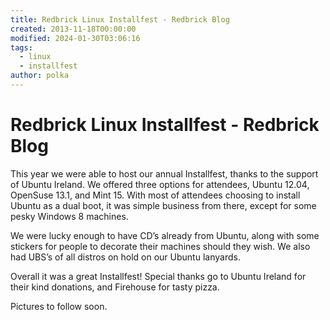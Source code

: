 ```yaml
---
title: Redbrick Linux Installfest - Redbrick Blog
created: 2013-11-18T00:00:00
modified: 2024-01-30T03:06:16
tags:
  - linux
  - installfest
author: polka
---
```


# Redbrick Linux Installfest - Redbrick Blog

This year we were able to host our annual Installfest, thanks to the support of Ubuntu Ireland. We offered three options for attendees, Ubuntu 12.04, OpenSuse 13.1, and Mint 15. With most of attendees choosing to install Ubuntu as a dual boot, it was simple business from there, except for some pesky Windows 8 machines.

We were lucky enough to have CD’s already from Ubuntu, along with some stickers for people to decorate their machines should they wish. We also had UBS’s of all distros on hold on our Ubuntu lanyards.

Overall it was a great Installfest! Special thanks go to Ubuntu Ireland for their kind donations, and Firehouse for tasty pizza.

Pictures to follow soon.
